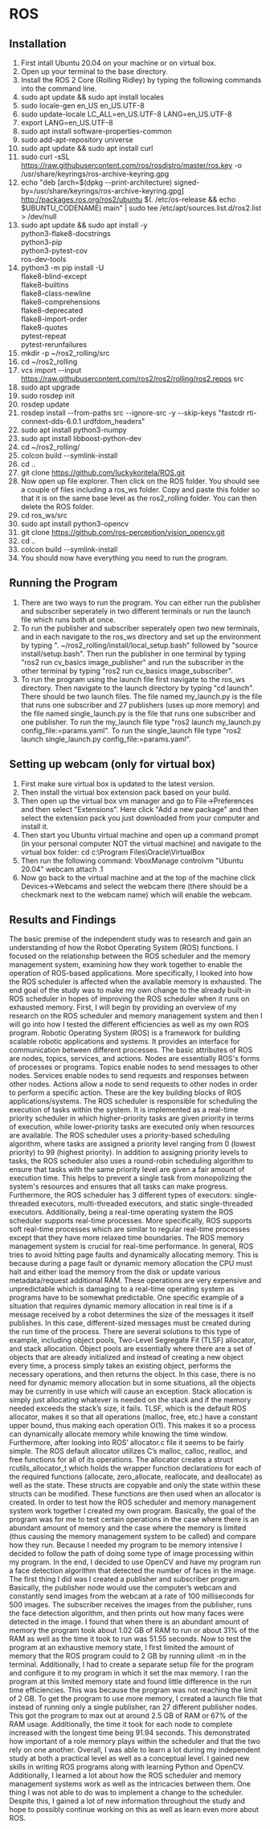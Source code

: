 # ROS
## Installation
1. First intall Ubuntu 20.04 on your machine or on virtual box.
2. Open up your terminal to the base directory.
3. Install the ROS 2 Core (Rolling Ridley) by typing the following commands into the command line.
4. sudo apt update && sudo apt install locales
5. sudo locale-gen en_US en_US.UTF-8
6. sudo update-locale LC_ALL=en_US.UTF-8 LANG=en_US.UTF-8
7. export LANG=en_US.UTF-8
8. sudo apt install software-properties-common
9. sudo add-apt-repository universe
10. sudo apt update && sudo apt install curl
11. sudo curl -sSL https://raw.githubusercontent.com/ros/rosdistro/master/ros.key -o /usr/share/keyrings/ros-archive-keyring.gpg
12. echo "deb [arch=$(dpkg --print-architecture) signed-by=/usr/share/keyrings/ros-archive-keyring.gpg] http://packages.ros.org/ros2/ubuntu $(. /etc/os-release && echo $UBUNTU_CODENAME) main" | sudo tee /etc/apt/sources.list.d/ros2.list > /dev/null
13. sudo apt update && sudo apt install -y \
  python3-flake8-docstrings \
  python3-pip \
  python3-pytest-cov \
  ros-dev-tools
14. python3 -m pip install -U \
   flake8-blind-except \
   flake8-builtins \
   flake8-class-newline \
   flake8-comprehensions \
   flake8-deprecated \
   flake8-import-order \
   flake8-quotes \
   pytest-repeat \
   pytest-rerunfailures
15. mkdir -p ~/ros2_rolling/src
16. cd ~/ros2_rolling
17. vcs import --input https://raw.githubusercontent.com/ros2/ros2/rolling/ros2.repos src
18. sudo apt upgrade
19. sudo rosdep init
20. rosdep update
21. rosdep install --from-paths src --ignore-src -y --skip-keys "fastcdr rti-connext-dds-6.0.1 urdfdom_headers"
22. sudo apt install python3-numpy
23. sudo apt install libboost-python-dev
24. cd ~/ros2_rolling/
25. colcon build --symlink-install
26. cd ..
24. git clone https://github.com/luckykoritela/ROS.git
25. Now open up file explorer. Then click on the ROS folder. You should see a couple of files including a ros_ws folder. Copy and paste this folder so that it is on the same base level as the ros2_rolling folder. You can then delete the ROS folder.
25. cd ros_ws/src
26. sudo apt install python3-opencv
27. git clone https://github.com/ros-perception/vision_opencv.git
27. cd ..
29. colcon build --symlink-install
30. You should now have everything you need to run the program.

## Running the Program
1. There are two ways to run the program. You can either run the publisher and subscriber seperately in two different terminals or run the launch file which runs both at once.
2. To run the publisher and subscriber seperately open two new terminals, and in each navigate to the ros_ws directory and set up the environment by typing ". ~/ros2_rolling/install/local_setup.bash" followed by "source install/setup.bash". Then run the publisher in one terminal by typing "ros2 run cv_basics image_publisher" and run the subscriber in the other terminal by typing "ros2 run cv_basics image_subscriber". 
3. To run the program using the launch file first navigate to the ros_ws directory. Then navigate to the launch directory by typing "cd launch". There should be two launch files. The file named my_launch.py is the file that runs one subscriber and 27 publishers (uses up more memory) and the file named single_launch.py is the file that runs one subscriber and one publisher. To run the my_launch file type "ros2 launch my_launch.py config_file:=params.yaml". To run the single_launch file type "ros2 launch single_launch.py config_file:=params.yaml".

## Setting up webcam (only for virtual box)
1. First make sure virtual box is updated to the latest version.
2. Then install the virtual box extension pack based on your build.
3. Then open up the virtual box vm manager and go to File->Preferences and then select "Extensions". Here click "Add a new package" and then select the extension pack you just downloaded from your computer and install it.
4. Then start you Ubuntu virtual machine and open up a command prompt (in your personal computer NOT the virtual machine) and navigate to the virtual box folder: cd c:\Program Files\Oracle\VirtualBox
5. Then run the following command: VboxManage controlvm "Ubuntu 20.04" webcam attach .1
6. Now go back to the virtual machine and at the top of the machine click Devices->Webcams and select the webcam there (there should be a checkmark next to the webcam name) which will enable the webcam.

## Results and Findings
  The basic premise of the independent study was to research and gain an understanding of how the Robot Operating System (ROS) functions. I focused on the relationship between the ROS scheduler and the memory management system, examining how they work together to enable the operation of ROS-based applications. More specifically, I looked into how the ROS scheduler is affected when the available memory is exhausted. The end goal of the study was to make my own change to the already built-in ROS scheduler in hopes of improving the ROS scheduler when it runs on exhausted memory. First, I will begin by providing an overview of my research on the ROS scheduler and memory management system and then I will go into how I tested the different efficiencies as well as my own ROS program.
Robotic Operating System (ROS) is a framework for building scalable robotic applications and systems. It provides an interface for communication between different processes. The basic attributes of ROS are nodes, topics, services, and actions. Nodes are essentially ROS's forms of processes or programs. Topics enable nodes to send messages to other nodes. Services enable nodes to send requests and responses between other nodes. Actions allow a node to send requests to other nodes in order to perform a specific action. These are the key building blocks of ROS applications/systems.
The ROS scheduler is responsible for scheduling the execution of tasks within the system. It is implemented as a real-time priority scheduler in which higher-priority tasks are given priority in terms of execution, while lower-priority tasks are executed only when resources are available. The ROS scheduler uses a priority-based scheduling algorithm, where tasks are assigned a priority level ranging from 0 (lowest priority) to 99 (highest priority). In addition to assigning priority levels to tasks, the ROS scheduler also uses a round-robin scheduling algorithm to ensure that tasks with the same priority level are given a fair amount of execution time. This helps to prevent a single task from monopolizing the system's resources and ensures that all tasks can make progress. Furthermore, the ROS scheduler has 3 different types of executors: single-threaded executors, multi-threaded executors, and static single-threaded executors. Additionally, being a real-time operating system the ROS scheduler supports real-time processes. More specifically, ROS supports soft real-time processes which are similar to regular real-time processes except that they have more relaxed time boundaries.
	The ROS memory management system is crucial for real-time performance. In general, ROS tries to avoid hitting page faults and dynamically allocating memory. This is because during a page fault or dynamic memory allocation the CPU must halt and either load the memory from the disk or update various metadata/request additional RAM. These operations are very expensive and unpredictable which is damaging to a real-time operating system as programs have to be somewhat predictable. One specific example of a situation that requires dynamic memory allocation in real time is if a message received by a robot determines the size of the messages it itself publishes. In this case, different-sized messages must be created during the run time of the process. There are several solutions to this type of example, including object pools, Two-Level Segregate Fit (TLSF) allocator, and stack allocation. Object pools are essentially where there are a set of objects that are already initialized and instead of creating a new object every time, a process simply takes an existing object, performs the necessary operations, and then returns the object. In this case, there is no need for dynamic memory allocation but in some situations, all the objects may be currently in use which will cause an exception. Stack allocation is simply just allocating whatever is needed on the stack and if the memory needed exceeds the stack’s size, it fails. TLSF, which is the default ROS allocator, makes it so that all operations (malloc, free, etc.) have a constant upper bound, thus making each operation O(1). This makes it so a process can dynamically allocate memory while knowing the time window. Furthermore, after looking into ROS’ allocator.c file it seems to be fairly simple. The ROS default allocator utilizes C’s malloc, calloc, realloc, and free functions for all of its operations. The allocator creates a struct rcutils_allocator_t which holds the wrapper function declarations for each of the required functions (allocate, zero_allocate, reallocate, and deallocate) as well as the state. These structs are copyable and only the state within these structs can be modified. These functions are then used when an allocator is created.
	In order to test how the ROS scheduler and memory management system work together I created my own program. Basically, the goal of the program was for me to test certain operations in the case where there is an abundant amount of memory and the case where the memory is limited (thus causing the memory management system to be called) and compare how they run. Because I needed my program to be memory intensive I decided to follow the path of doing some type of image processing within my program. In the end, I decided to use OpenCV and have my program run a face detection algorithm that detected the number of faces in the image. The first thing I did was I created a publisher and subscriber program. Basically, the publisher node would use the computer’s webcam and constantly send images from the webcam at a rate of 100 milliseconds for 500 images. The subscriber receives the images from the publisher, runs the face detection algorithm, and then prints out how many faces were detected in the image. I found that when there is an abundant amount of memory the program took about 1.02 GB of RAM to run or about 31% of the RAM as well as the time it took to run was 51.55 seconds. Now to test the program at an exhaustive memory state, I first limited the amount of memory that the ROS program could to 2 GB by running ulimit -m in the terminal. Additionally, I had to create a separate setup file for the program and configure it to my program in which it set the max memory. I ran the program at this limited memory state and found little difference in the run time efficiencies. This was because the program was not reaching the limit of 2 GB. To get the program to use more memory, I created a launch file that instead of running only a single publisher, ran 27 different publisher nodes. This got the program to max out at around 2.5 GB of RAM or 67% of the RAM usage. Additionally, the time it took for each node to complete increased with the longest time being 91.94 seconds. This demonstrated how important of a role memory plays within the scheduler and that the two rely on one another.
	Overall, I was able to learn a lot during my independent study at both a practical level as well as a conceptual level. I gained new skills in writing ROS programs along with learning Python and OpenCV. Additionally, I learned a lot about how the ROS scheduler and memory management systems work as well as the intricacies between them. One thing I was not able to do was to implement a change to the scheduler. Despite this, I gained a lot of new information throughout the study and hope to possibly continue working on this as well as learn even more about ROS.


